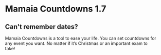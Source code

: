 # Mamaia Countdowns 1.7

## Can't remember dates?

Mamaia Countdowns is a tool to ease your life. You can set countdowns for any event you want. No matter if it’s Christmas or an important exam to take!
